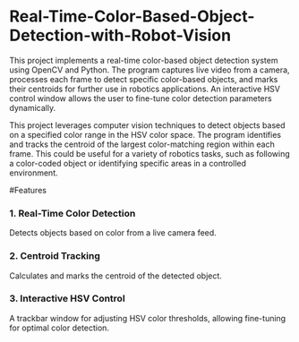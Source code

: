 # Real-Time-Color-Based-Object-Detection-with-Robot-Vision

This project implements a real-time color-based object detection system using OpenCV and Python. The program captures live video from a camera, processes each frame to detect specific color-based objects, and marks their centroids for further use in robotics applications. An interactive HSV control window allows the user to fine-tune color detection parameters dynamically.

This project leverages computer vision techniques to detect objects based on a specified color range in the HSV color space. The program identifies and tracks the centroid of the largest color-matching region within each frame. This could be useful for a variety of robotics tasks, such as following a color-coded object or identifying specific areas in a controlled environment.

#Features

### 1. Real-Time Color Detection
Detects objects based on color from a live camera feed.
### 2. Centroid Tracking
Calculates and marks the centroid of the detected object.
### 3. Interactive HSV Control
A trackbar window for adjusting HSV color thresholds, allowing fine-tuning for optimal color detection.
